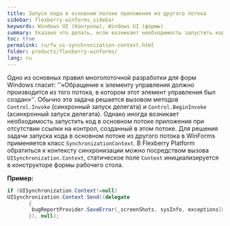 ```yaml
---
title: Запуск кода в основном потоке приложения из другого потока
sidebar: flexberry-winforms_sidebar
keywords: Windows UI (Контролы), Windows UI (формы)
summary: Указано что делать, если возникает необходимость запустить код в основном потоке приложения при отсутствии ссылки на контрол, созданный в этом потоке
toc: true
permalink: ru/fw_ui-synchronization-context.html
folder: products/flexberry-winforms/
lang: ru
---
```


Одно из основных правил многопоточной разработки для форм Windows гласит: ''«Обращение к элементу управления должно производится из того потока, в котором этот элемент управления был создан»''. Обычно эта задача решается вызовом методов `Control.Invoke` (синхронный запуск делегата) и `Control.BeginInvoke` (асинхронный запуск делегата).
Однако иногда возникает необходимость запустить код в основном потоке приложения при отсутствии ссылки на контрол, созданный в этом потоке. Для решения задачи запуска кода в основном потоке из другого потока в WinForms применяется класс `SynchronizationContext`. В Flexberry Platform обратиться к контексту синхронизации можно посредством вызова `UISynchronization.Context`, статическое поле `Context` инициализируется в конструкторе формы рабочего стола.

__Пример:__

```csharp
if (UISynchronization.Context!=null)
UISynchronization.Context.Send((delegate
       {
       	bugReportProvider.SaveError(_screenShots, sysInfo, exceptions[0] as Exception);
       }), null);
```


